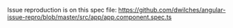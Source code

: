 Issue reproduction is on this spec file: https://github.com/dwilches/angular-issue-repro/blob/master/src/app/app.component.spec.ts



